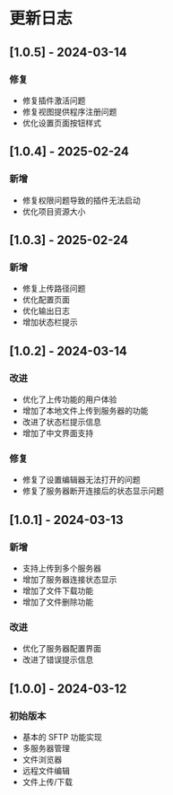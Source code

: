 # 更新日志

## [1.0.5] - 2024-03-14

### 修复
- 修复插件激活问题
- 修复视图提供程序注册问题
- 优化设置页面按钮样式

## [1.0.4] - 2025-02-24

### 新增
- 修复权限问题导致的插件无法启动
- 优化项目资源大小

## [1.0.3] - 2025-02-24

### 新增
- 修复上传路径问题
- 优化配置页面
- 优化输出日志
- 增加状态栏提示

## [1.0.2] - 2024-03-14

### 改进
- 优化了上传功能的用户体验
- 增加了本地文件上传到服务器的功能
- 改进了状态栏提示信息
- 增加了中文界面支持

### 修复
- 修复了设置编辑器无法打开的问题
- 修复了服务器断开连接后的状态显示问题

## [1.0.1] - 2024-03-13

### 新增
- 支持上传到多个服务器
- 增加了服务器连接状态显示
- 增加了文件下载功能
- 增加了文件删除功能

### 改进
- 优化了服务器配置界面
- 改进了错误提示信息

## [1.0.0] - 2024-03-12

### 初始版本
- 基本的 SFTP 功能实现
- 多服务器管理
- 文件浏览器
- 远程文件编辑
- 文件上传/下载